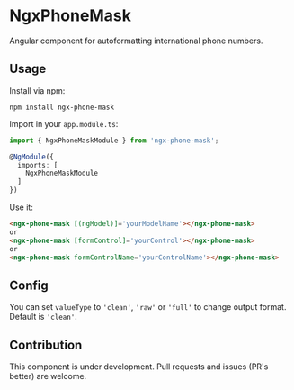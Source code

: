 # NgxPhoneMask

Angular component for autoformatting international phone numbers.

## Usage
Install via npm:
```shell
npm install ngx-phone-mask
```

Import in your `app.module.ts`:
```ts
import { NgxPhoneMaskModule } from 'ngx-phone-mask';

@NgModule({
  imports: [
    NgxPhoneMaskModule
  ]
})
```

Use it:
```html
<ngx-phone-mask [(ngModel)]='yourModelName'></ngx-phone-mask>
or
<ngx-phone-mask [formControl]='yourControl'></ngx-phone-mask>
or
<ngx-phone-mask formControlName='yourControlName'></ngx-phone-mask>
```

## Config
You can set `valueType` to `'clean'`, `'raw'` or `'full'` to change output format.
Default is `'clean'`.

## Contribution
This component is under development. Pull requests and issues (PR's better) are welcome.